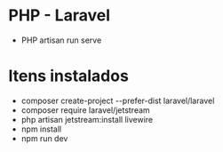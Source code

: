 # PHP - Laravel

* PHP artisan run serve

# Itens instalados
* composer create-project --prefer-dist laravel/laravel 
* composer require laravel/jetstream
* php artisan jetstream:install livewire
* npm install
* npm run dev
